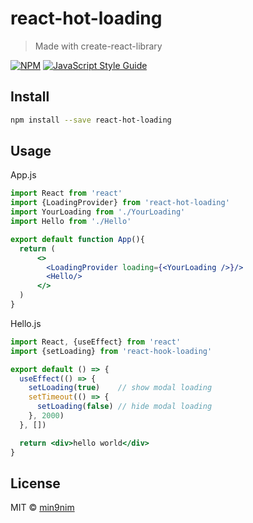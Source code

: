 # react-hot-loading

> Made with create-react-library

[![NPM](https://img.shields.io/npm/v/react-hot-loading.svg)](https://www.npmjs.com/package/react-hot-loading) [![JavaScript Style Guide](https://img.shields.io/badge/code_style-standard-brightgreen.svg)](https://standardjs.com)

## Install

```bash
npm install --save react-hot-loading
```

## Usage

App.js
```jsx
import React from 'react'
import {LoadingProvider} from 'react-hot-loading'
import YourLoading from './YourLoading'
import Hello from './Hello'

export default function App(){
  return (
      <>
        <LoadingProvider loading={<YourLoading />}/>
        <Hello/>
      </>
  )
}
```

Hello.js
```jsx
import React, {useEffect} from 'react'
import {setLoading} from 'react-hook-loading'

export default () => {
  useEffect(() => {
    setLoading(true)    // show modal loading
    setTimeout(() => {
      setLoading(false) // hide modal loading
    }, 2000)
  }, [])

  return <div>hello world</div>
}
```

## License

MIT © [min9nim](https://github.com/min9nim)
